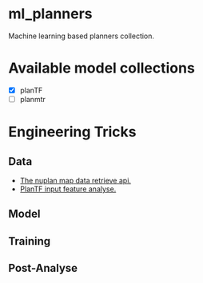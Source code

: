 # ml_planners
Machine learning based planners collection.

# Available model collections

- [x] planTF
- [ ] planmtr

# Engineering Tricks

## Data

- [The nuplan map data retrieve api.](./docs/nuplan_map_apis.md)
- [PlanTF input feature analyse.](./planTF/docs/features_required.md)

## Model

## Training

## Post-Analyse

